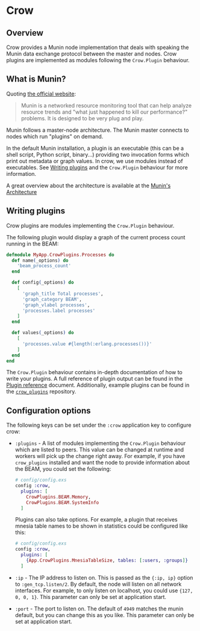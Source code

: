 # Crow

## Overview

Crow provides a Munin node implementation that deals with speaking the Munin
data exchange protocol between the master and nodes. Crow plugins are
implemented as modules following the `Crow.Plugin` behaviour.

## What is Munin?

Quoting [the official website](https://munin-monitoring.org):
> Munin is a networked resource monitoring tool that can help analyze resource trends 
> and "what just happened to kill our performance?" problems. It is designed to be very plug and play.

Munin follows a master-node architecture. The Munin master connects to nodes
which run "plugins" on demand.

In the default Munin installation, a plugin is an executable (this can be a
shell script, Python script, binary...) providing two invocation forms which
print out metadata or graph values. In crow, we use modules instead of
executables. See [Writing plugins](#writing-plugins) and the `Crow.Plugin`
behaviour for more information.

A great overview about the architecture is available at the [Munin's
Architecture](https://munin.readthedocs.io/en/latest/architecture/index.html)

## Writing plugins

Crow plugins are modules implementing the `Crow.Plugin` behaviour.

The following plugin would display a graph of the current process count running
in the BEAM:

```elixir
defmodule MyApp.CrowPlugins.Processes do
  def name(_options) do
    'beam_process_count'
  end

  def config(_options) do
    [
      'graph_title Total processes',
      'graph_category BEAM',
      'graph_vlabel processes',
      'processes.label processes'
    ]
  end

  def values(_options) do
    [
      'processes.value #{length(:erlang.processes())}'
    ]
  end
end
```

The `Crow.Plugin` behaviour contains in-depth documentation of how to write your
plugins. A full reference of plugin output can be found in the [Plugin
reference](http://guide.munin-monitoring.org/en/latest/reference/plugin.html)
document. Additionally, example plugins can be found in the
[`crow_plugins`](https://github.com/jchristgit/crow_plugins) repository.

## Configuration options

The following keys can be set under the `:crow` application key to configure
crow:

- `:plugins` - A list of modules implementing the `Crow.Plugin` behaviour which
  are listed to peers. This value can be changed at runtime and workers will
  pick up the change right away. For example, if you have `crow_plugins`
  installed and want the node to provide information about the BEAM, you could
  set the following:
  ```elixir
  # config/config.exs
  config :crow,
    plugins: [
      CrowPlugins.BEAM.Memory,
      CrowPlugins.BEAM.SystemInfo
    ]
  ```
  Plugins can also take options. For example, a plugin that receives mnesia
  table names to be shown in statistics could be configured like this:
  ```elixir
  # config/config.exs
  config :crow,
    plugins: [
      {App.CrowPlugins.MnesiaTableSize, tables: [:users, :groups]}
    ]
  ```

- `:ip` - The IP address to listen on. This is passed as the `{:ip, ip}` option
  to `:gen_tcp.listen/2`. By default, the node will listen on all network
  interfaces. For example, to only listen on localhost, you could use `{127, 0,
  0, 1}`. This parameter can only be set at application start.

- `:port` - The port to listen on. The default of `4949` matches the munin
  default, but you can change this as you like. This parameter can only be set
  at application start.


<!-- vim: set textwidth=80 sw=2 ts=2: -->
